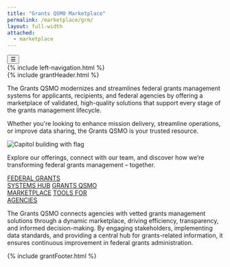 ```yaml
---
title: "Grants QSMO Marketplace"
permalink: /marketplace/grm/
layout: full-width
attached:
  - marketplace
---
```


<div class="grid-container">
<button class="menu-toggle" onclick="toggleSidebar()">☰</button>
  <div id="esgms-header" class="grid-row">
    {% include left-navigation.html %}
    <div class="column-left desktop:grid-col-9">
      {% include grantHeader.html %}
      <div class="home-content">
        <div class="intro-text">
      <div class="text">
        <p>The Grants QSMO modernizes and streamlines federal grants management systems for applicants, recipients, and federal agencies by offering a marketplace of validated, high-quality solutions that support every stage of the grants management lifecycle.</p>
        <p>Whether you're looking to enhance mission delivery, streamline operations, or improve data sharing, the Grants QSMO is your trusted resource.</p>
      </div>
      <div class="image">
        <img src="{{site.baseurl}}/assets/images/marketplace/Capitol.svg" alt="Capitol building with flag">
      </div>
    </div>
    <p class="italic-bold">
          Explore our offerings, connect with our team, and discover how we’re transforming federal grants management – together.
        </p>
    <div class="buttons">
      <a href="#" class="button">FEDERAL GRANTS <br>SYSTEMS HUB</a>
      <a href="#" class="button">GRANTS QSMO <br>MARKETPLACE</a>
      <a href="#" class="button">TOOLS FOR <br>AGENCIES</a>
    </div>
    <p class="paragraph">
      The Grants QSMO connects agencies with vetted grants management solutions through a dynamic marketplace, driving efficiency, transparency, and informed decision-making. By engaging stakeholders, implementing data standards, and providing a central hub for grants-related information, it ensures continuous improvement in federal grants administration.
    </p>
    </div>
      {% include grantFooter.html %}
    </div> 
  </div>
</div>
